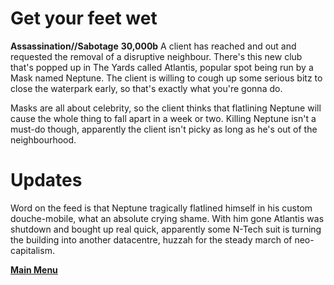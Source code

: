 # Get your feet wet
**Assassination//Sabotage**
**30,000b**
A client has reached and out and requested the removal of a disruptive neighbour. There's this new club that's popped up in The Yards called Atlantis, popular spot being run by a Mask named Neptune. The client is willing to cough up some serious bitz to close the waterpark early, so that's exactly what you're gonna do.

Masks are all about celebrity, so the client thinks that flatlining Neptune will cause the whole thing to fall apart in a week or two. Killing Neptune isn't a must-do though, apparently the client isn't picky as long as he's out of the neighbourhood.
# Updates
Word on the feed is that Neptune tragically flatlined himself in his custom douche-mobile, what an absolute crying shame. With him gone Atlantis was shutdown and bought up real quick, apparently some N-Tech suit is turning the building into another datacentre, huzzah for the steady march of neo-capitalism. 
 
 **[Main Menu](README.md)**